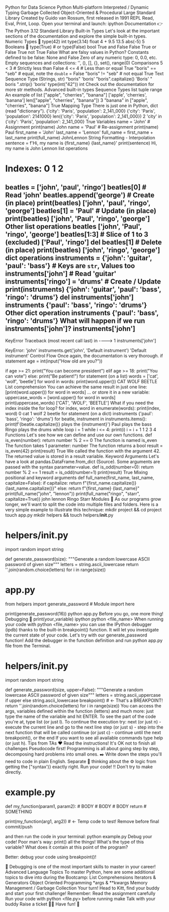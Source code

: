 Python for Data Science
Python
Multi-platform
Interpreted / Dynamic Typing
Garbage Collected
Object-Oriented & Procedural
Large Standard Library
Created by Guido van Rossum, first released in 1991
REPL
Read, Eval, Print, Loop.
Open your terminal and launch:
ipython
Documentation
👉 The Python 3.12 Standard Library
Built-in Types
Let's look at the important sections of the documentation and explore the simple built-in types.
Numeric Types 🔗
type(42)
int
type(3.14)
float
4 + 9.5
13.5
abs(-5)
5
Booleans 🔗
type(True) # or type(False)
bool
True and False
False
True or False
True
not True
False
What are falsy values in Python?
Constants defined to be false: None and False
Zero of any numeric type: 0, 0.0, etc.
Empty sequences and collections: '', (), [], {}, set(), range(0)
Comparisons
5 < 3 # Strictly less than
False
4 <= 4 # Less than or equal
True
"boris" == "seb" # equal, note the `double` =
False
"boris" != "seb" # not equal
True
Text Sequence Type (Strings, str)
"boris"
'boris'
"boris".capitalize()
'Boris'
"   boris ".strip()
'boris'
type(int("42"))
int
Check out the documentation for more str methods.
Advanced built-in types
Sequence Types
list
tuple
range
An example of list
["apple", "cherries", "banana"]
['apple', 'cherries', 'banana']
len(["apple", "cherries", "banana"])
3
"banana" in ["apple", "cherries", "banana"]
True
Mapping Type
There is just one in Python, dict (read "dictionary").
{'city': 'Paris', 'population': 2_141_000}
{'city': 'Paris', 'population': 2141000}
len({'city': 'Paris', 'population': 2_141_000})
2
'city' in {'city': 'Paris', 'population': 2_141_000}
True
Variables
name = 'John' # Assignment
print(name)
John
name = 'Paul' # Re-assignment
print(name)
Paul
first_name = 'John'
last_name = 'Lennon'
full_name = first_name + last_name
print(full_name)
JohnLennon
String Formatting - Interpolation
sentence = f'Hi, my name is {first_name} {last_name}'
print(sentence)
Hi, my name is John Lennon
list operations
# Indexes:    0       1       2
beatles = ['john', 'paul', 'ringo']
beatles[0] # Read
'john'
beatles.append('george') # Create (in place)
print(beatles)
['john', 'paul', 'ringo', 'george']
beatles[1] = 'Paul' # Update (in place)
print(beatles)
['john', 'Paul', 'ringo', 'george']
Other list operations
beatles
['john', 'Paul', 'ringo', 'george']
beatles[1:3] # Slice of 1 to 3 (excluded)
['Paul', 'ringo']
del beatles[1] # Delete (in place)
print(beatles)
['john', 'ringo', 'george']
dict operations
instruments = {'john': 'guitar', 'paul': 'bass'} # Keys are `str`, Values too
instruments['john'] # Read
'guitar'
instruments['ringo'] = 'drums' # Create / Update
print(instruments)
{'john': 'guitar', 'paul': 'bass', 'ringo': 'drums'}
del instruments['john']
instruments
{'paul': 'bass', 'ringo': 'drums'}
Other dict operation
instruments
{'paul': 'bass', 'ringo': 'drums'}
What will happen if we run instruments['john']?
instruments['john']
---------------------------------------------------------------------------
KeyError                                  Traceback (most recent call last)
<ipython-input-40-4f6ae9ee253b> in <module>
----> 1 instruments['john']

KeyError: 'john'
instruments.get('john', 'Default instrument')
'Default instrument'
Control Flow
Once again, the documentation is very thorough.
if statement
age = int(input("How old are you?"))

if age >= 21:
    print("You can become president")
elif age >= 18:
    print("You can vote")
else:
    print("Be patient!")
for statement (on a list)
words = ['cat', 'wolf', 'beetle']
for word in words:
    print(word.upper())
CAT
WOLF
BEETLE
List comprehension
You can achieve the same result in just one line:
[print(word.upper()) for word in words]
... or store it in a new variable:
uppercase_words = [word.upper() for word in words]
print(uppercase_words)
['CAT', 'WOLF', 'BEETLE']
What if you need the index inside the for loop?
for index, word in enumerate(words):
    print(index, word)
0 cat
1 wolf
2 beetle
for statement (on a dict)
instruments
{'paul': 'bass', 'ringo': 'drums'}
for beatle, instrument in instruments.items():
    print(f'{beatle.capitalize()} plays the {instrument}')
Paul plays the bass
Ringo plays the drums
while loop
i = 1
while i <= 4:
    print(i)
    i = i + 1
1
2
3
4
Functions
Let's see how we can define and use our own functions.
def is_even(number):
    return number % 2 == 0
The function is named is_even
The function takes 1 parameter: number
The function returns a bool
result = is_even(42)
print(result)
True
We called the function with the argument 42.
The returned value is stored in a result variable.
Keyword Arguments
Let's have a look at pandas.DataFrame.from_dict (Source). Some arguments are passed with the syntax parameter=value.
def is_odd(number=0):
    return number % 2 == 1
result = is_odd(number=1)
print(result)
True
Mixing positional and keyword arguments
def full_name(first_name, last_name, capitalize=False):
    if capitalize:
        return f"{first_name.capitalize()} {last_name.capitalize()}"
    else:
        return f"{first_name} {last_name}"
print(full_name("john", "lennon"))
print(full_name("ringo", "starr", capitalize=True))
john lennon
Ringo Starr
Modules 🔗
As our programs grow longer, we'll want to split the code into multiple files and folders.
Here is a very simple example to illustrate this technique:
mkdir project && cd project
touch app.py
mkdir helpers && touch helpers/__init__.py
# helpers/__init__.py
import random
import string

def generate_password(size):
    """Generate a random lowercase ASCII password of given size"""
    letters = string.ascii_lowercase
    return ''.join(random.choice(letters) for i in range(size))
# app.py
from helpers import generate_password # Module import here

print(generate_password(16))
python app.py
Before you go, one more thing!
Debugging 🐛
print(your_variable)
ipython
python <file_name>
When running your code with python <file_name> you can use the IPython debugger (ipdb) thanks to the built-in breakpoint() function.
It will let you investigate the current state of your code.
Let's try with our generate_password function!
Add the debugger in the function definition and run python app.py file from the Terminal.
# helpers/__init__.py
import random
import string

def generate_password(size, upper=False):
    """Generate a random lowercase ASCII password of given size"""
    letters = string.ascii_uppercase if upper else string.ascii_lowercase
    breakpoint() # <- That's a BREAKPOINT!
    return ''.join(random.choice(letters) for i in range(size))
You can access the args, variables defined within the function (letters) and much more: just type the name of the variable and hit ENTER.
To see the part of the code you're at, type list (or just l).
To continue the execution try:
next (or just n) - execute the current line and go to the next line
step (or just s) - step into the next function that will be called
continue (or just c) - continue until the next breakpoint(), or the end
If you want to see all available commands type help (or just h).
Tips from TAs ❤️
Read the instructions!
It's OK not to finish all challenges
Pseudocode first!
Programming is all about going step by step, decomposing hard problems into small ones.
✒️ Write down the steps you'll need to code in plain English.
Separate 🤔 thinking about the ⚙️ logic from getting the ["syntax')} exactly right.
Run your code!
‼️ Don't try to make directly.
# example.py
def my_function(param1, param2):
    # BODY
    # BODY
    # BODY
    return # SOMETHING

print(my_function(arg1, arg2)) # <- Temp code to test! Remove before final commit/push

and then run the code in your terminal:
python example.py
Debug your code!
Poor man's way: print() all the things! What's the type of this variable? What does it contain at this point of the program?

Better: debug your code using breakpoint()!


💪 Debugging is one of the most important skills to master in your career!
Advanced Language Topics
To master Python, here are some additional topics to dive into during the Bootcamp:
List Comprehensions
Iterators & Generators
Object Oriented Programming
*args & **kwargs
Memory Management / Garbage Collection
Your turn!
Head to Kitt, find your buddy and start your first challenge!
Remember:
Read the assignment carefully
Run your code with python <file.py> before running make
Talk with your buddy
Raise a ticket 🙋‍♀️
Have fun! 🚀